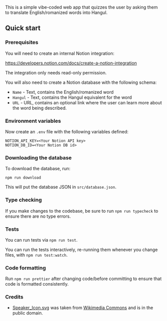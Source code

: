 This is a simple vibe-coded web app that quizzes the user by asking
them to translate English/romanized words into Hangul.

## Quick start

### Prerequisites

You will need to create an internal Notion integration:

https://developers.notion.com/docs/create-a-notion-integration

The integration only needs read-only permission.

You will also need to create a Notion database with the following
schema:

- `Name` - Text, contains the English/romanized word
- `Hangul` - Text, contains the Hangul equivalent for the word
- `URL` - URL, contains an optional link where the user can
  learn more about the word being described.

### Environment variables

Now create an `.env` file with the following variables defined:

```
NOTION_API_KEY=<Your Notion API key>
NOTION_DB_ID=<Your Notion DB id>
```

### Downloading the database

To download the database, run:

```
npm run download
```

This will put the database JSON in `src/database.json`.

### Type checking

If you make changes to the codebase, be sure to run `npm run typecheck`
to ensure there are no type errors.

### Tests

You can run tests via `npm run test`.

You can run the tests interactively, re-running them whenever you change
files, with `npm run test:watch`.

### Code formatting

Run `npm run prettier` after changing code/before committing
to ensure that code is formatted consistently.

### Credits

- [Speaker_Icon.svg](src/assets/Speaker_Icon.svg) was taken from
  [Wikimedia Commons](https://commons.wikimedia.org/wiki/File:Speaker_Icon.svg)
  and is in the public domain.
